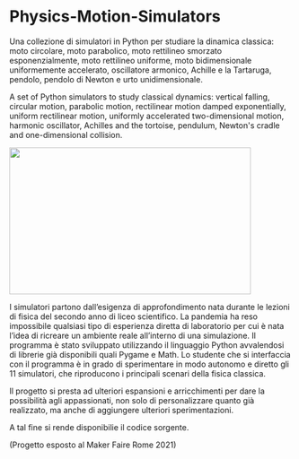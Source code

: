 # Physics-Motion-Simulators 
Una collezione di simulatori in Python per studiare la dinamica classica: 
moto circolare, moto parabolico, moto rettilineo smorzato esponenzialmente, 
moto rettilineo uniforme, moto bidimensionale uniformemente accelerato, 
oscillatore armonico, Achille e la Tartaruga, pendolo, pendolo di Newton e urto unidimensionale.

A set of Python simulators to study classical dynamics: 
vertical falling, circular motion, parabolic motion, rectilinear motion damped exponentially, 
uniform rectilinear motion, uniformly accelerated two-dimensional motion, harmonic oscillator, 
Achilles and the tortoise, pendulum, Newton's cradle and one-dimensional collision.

<img src="https://images.wsj.net/im-318904?width=860&height=571" width="430" height="262" />

I simulatori partono dall’esigenza di approfondimento 
nata durante le lezioni di fisica del secondo anno di liceo scientifico.
La pandemia ha reso impossibile qualsiasi tipo di esperienza diretta di laboratorio 
per cui è nata l’idea di ricreare un ambiente reale all’interno di una simulazione.
Il programma è stato sviluppato utilizzando il linguaggio Python avvalendosi di librerie già disponibili quali Pygame e Math.
Lo studente che si interfaccia con il programma è in grado di sperimentare in modo autonomo e diretto gli 11 simulatori, 
che riproducono i principali scenari della fisica classica.

Il progetto si presta ad ulteriori espansioni e arricchimenti per dare la possibilità agli appassionati, 
non solo di personalizzare quanto già realizzato, ma anche di aggiungere ulteriori sperimentazioni.

A tal fine si rende disponibilie il codice sorgente.

(Progetto esposto al Maker Faire Rome 2021)
